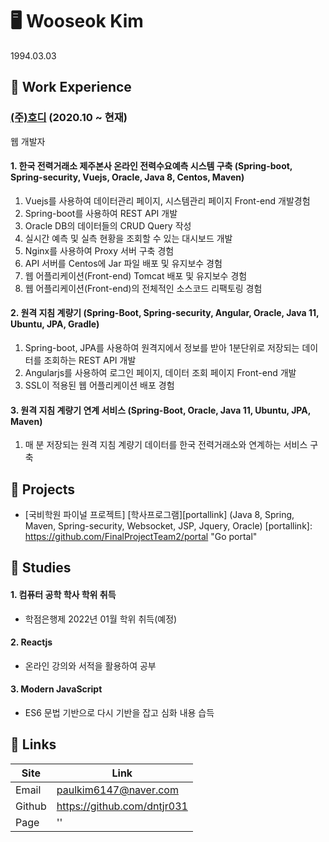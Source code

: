 # 🖥 Wooseok Kim
1994.03.03


## 📌 Work Experience
### [(주)호디][hodilink] (2020.10 ~ 현재)
[hodilink]: http://www.hodi.co.kr/ "Go Hodi"
웹 개발자

#### 1. 한국 전력거래소 제주본사 온라인 전력수요예측 시스템 구축 (Spring-boot, Spring-security, Vuejs, Oracle, Java 8, Centos, Maven)
1) Vuejs를 사용하여 데이터관리 페이지, 시스템관리 페이지 Front-end 개발경험
2) Spring-boot를 사용하여 REST API 개발
3) Oracle DB의 데이터들의 CRUD Query 작성
4) 실시간 예측 및 실측 현황을 조회할 수 있는 대시보드 개발
5) Nginx를 사용하여 Proxy 서버 구축 경험
6) API 서버를 Centos에 Jar 파일 배포 및 유지보수 경험
7) 웹 어플리케이션(Front-end) Tomcat 배포 및 유지보수 경험
8) 웹 어플리케이션(Front-end)의 전체적인 소스코드 리팩토링 경험

#### 2. 원격 지침 계량기 (Spring-Boot, Spring-security, Angular, Oracle, Java 11, Ubuntu, JPA, Gradle)
1) Spring-boot, JPA를 사용하여 원격지에서 정보를 받아 1분단위로 저장되는 데이터를 조회하는 REST API 개발
2) Angularjs를 사용하여 로그인 페이지, 데이터 조회 페이지 Front-end 개발
3) SSL이 적용된 웹 어플리케이션 배포 경험

#### 3. 원격 지침 계량기 연계 서비스 (Spring-Boot, Oracle, Java 11, Ubuntu, JPA, Maven)
1) 매 분 저장되는 원격 지침 계량기 데이터를 한국 전력거래소와 연계하는 서비스 구축

## 🚀 Projects
- [국비학원 파이널 프로젝트] [학사프로그램][portallink] (Java 8, Spring, Maven, Spring-security, Websocket, JSP, Jquery, Oracle)
[portallink]: https://github.com/FinalProjectTeam2/portal "Go portal"

## 📖 Studies
#### 1. 컴퓨터 공학 학사 학위 취득
- 학점은행제 2022년 01월 학위 취득(예정)
#### 2. Reactjs
- 온라인 강의와 서적을 활용하여 공부
#### 3. Modern JavaScript
- ES6 문법 기반으로 다시 기반을 잡고 심화 내용 습득

## 🔗 Links
Site |	Link
--- | ---
Email |	paulkim6147@naver.com
Github |	https://github.com/dntjr031
Page |	''
